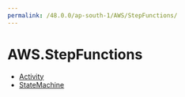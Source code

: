 ```yaml
---
permalink: /48.0.0/ap-south-1/AWS/StepFunctions/
---
```


# AWS.StepFunctions



* [Activity](Activity.md)
* [StateMachine](StateMachine.md)